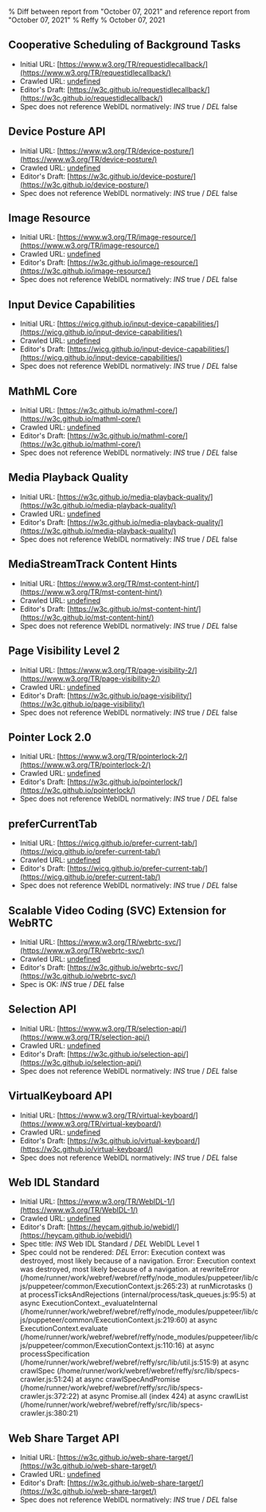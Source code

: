 % Diff between report from "October 07, 2021" and reference report from "October 07, 2021"
% Reffy
% October 07, 2021

## Cooperative Scheduling of Background Tasks

- Initial URL: [https://www.w3.org/TR/requestidlecallback/](https://www.w3.org/TR/requestidlecallback/)
- Crawled URL: [undefined](undefined)
- Editor's Draft: [https://w3c.github.io/requestidlecallback/](https://w3c.github.io/requestidlecallback/)
- Spec does not reference WebIDL normatively: *INS* true / *DEL* false


## Device Posture API

- Initial URL: [https://www.w3.org/TR/device-posture/](https://www.w3.org/TR/device-posture/)
- Crawled URL: [undefined](undefined)
- Editor's Draft: [https://w3c.github.io/device-posture/](https://w3c.github.io/device-posture/)
- Spec does not reference WebIDL normatively: *INS* true / *DEL* false


## Image Resource

- Initial URL: [https://www.w3.org/TR/image-resource/](https://www.w3.org/TR/image-resource/)
- Crawled URL: [undefined](undefined)
- Editor's Draft: [https://w3c.github.io/image-resource/](https://w3c.github.io/image-resource/)
- Spec does not reference WebIDL normatively: *INS* true / *DEL* false


## Input Device Capabilities

- Initial URL: [https://wicg.github.io/input-device-capabilities/](https://wicg.github.io/input-device-capabilities/)
- Crawled URL: [undefined](undefined)
- Editor's Draft: [https://wicg.github.io/input-device-capabilities/](https://wicg.github.io/input-device-capabilities/)
- Spec does not reference WebIDL normatively: *INS* true / *DEL* false


## MathML Core

- Initial URL: [https://w3c.github.io/mathml-core/](https://w3c.github.io/mathml-core/)
- Crawled URL: [undefined](undefined)
- Editor's Draft: [https://w3c.github.io/mathml-core/](https://w3c.github.io/mathml-core/)
- Spec does not reference WebIDL normatively: *INS* true / *DEL* false


## Media Playback Quality

- Initial URL: [https://w3c.github.io/media-playback-quality/](https://w3c.github.io/media-playback-quality/)
- Crawled URL: [undefined](undefined)
- Editor's Draft: [https://w3c.github.io/media-playback-quality/](https://w3c.github.io/media-playback-quality/)
- Spec does not reference WebIDL normatively: *INS* true / *DEL* false


## MediaStreamTrack Content Hints

- Initial URL: [https://www.w3.org/TR/mst-content-hint/](https://www.w3.org/TR/mst-content-hint/)
- Crawled URL: [undefined](undefined)
- Editor's Draft: [https://w3c.github.io/mst-content-hint/](https://w3c.github.io/mst-content-hint/)
- Spec does not reference WebIDL normatively: *INS* true / *DEL* false


## Page Visibility Level 2

- Initial URL: [https://www.w3.org/TR/page-visibility-2/](https://www.w3.org/TR/page-visibility-2/)
- Crawled URL: [undefined](undefined)
- Editor's Draft: [https://w3c.github.io/page-visibility/](https://w3c.github.io/page-visibility/)
- Spec does not reference WebIDL normatively: *INS* true / *DEL* false


## Pointer Lock 2.0

- Initial URL: [https://www.w3.org/TR/pointerlock-2/](https://www.w3.org/TR/pointerlock-2/)
- Crawled URL: [undefined](undefined)
- Editor's Draft: [https://w3c.github.io/pointerlock/](https://w3c.github.io/pointerlock/)
- Spec does not reference WebIDL normatively: *INS* true / *DEL* false


## preferCurrentTab

- Initial URL: [https://wicg.github.io/prefer-current-tab/](https://wicg.github.io/prefer-current-tab/)
- Crawled URL: [undefined](undefined)
- Editor's Draft: [https://wicg.github.io/prefer-current-tab/](https://wicg.github.io/prefer-current-tab/)
- Spec does not reference WebIDL normatively: *INS* true / *DEL* false


## Scalable Video Coding (SVC) Extension for WebRTC

- Initial URL: [https://www.w3.org/TR/webrtc-svc/](https://www.w3.org/TR/webrtc-svc/)
- Crawled URL: [undefined](undefined)
- Editor's Draft: [https://w3c.github.io/webrtc-svc/](https://w3c.github.io/webrtc-svc/)
- Spec is OK: *INS* true / *DEL* false


## Selection API

- Initial URL: [https://www.w3.org/TR/selection-api/](https://www.w3.org/TR/selection-api/)
- Crawled URL: [undefined](undefined)
- Editor's Draft: [https://w3c.github.io/selection-api/](https://w3c.github.io/selection-api/)
- Spec does not reference WebIDL normatively: *INS* true / *DEL* false


## VirtualKeyboard API

- Initial URL: [https://www.w3.org/TR/virtual-keyboard/](https://www.w3.org/TR/virtual-keyboard/)
- Crawled URL: [undefined](undefined)
- Editor's Draft: [https://w3c.github.io/virtual-keyboard/](https://w3c.github.io/virtual-keyboard/)
- Spec does not reference WebIDL normatively: *INS* true / *DEL* false


## Web IDL Standard

- Initial URL: [https://www.w3.org/TR/WebIDL-1/](https://www.w3.org/TR/WebIDL-1/)
- Crawled URL: [undefined](undefined)
- Editor's Draft: [https://heycam.github.io/webidl/](https://heycam.github.io/webidl/)
- Spec title: *INS* Web IDL Standard / *DEL* WebIDL Level 1
- Spec could not be rendered: *DEL* Error: Execution context was destroyed, most likely because of a navigation. Error: Execution context was destroyed, most likely because of a navigation.
    at rewriteError (/home/runner/work/webref/webref/reffy/node_modules/puppeteer/lib/cjs/puppeteer/common/ExecutionContext.js:265:23)
    at runMicrotasks (<anonymous>)
    at processTicksAndRejections (internal/process/task_queues.js:95:5)
    at async ExecutionContext._evaluateInternal (/home/runner/work/webref/webref/reffy/node_modules/puppeteer/lib/cjs/puppeteer/common/ExecutionContext.js:219:60)
    at async ExecutionContext.evaluate (/home/runner/work/webref/webref/reffy/node_modules/puppeteer/lib/cjs/puppeteer/common/ExecutionContext.js:110:16)
    at async processSpecification (/home/runner/work/webref/webref/reffy/src/lib/util.js:515:9)
    at async crawlSpec (/home/runner/work/webref/webref/reffy/src/lib/specs-crawler.js:51:24)
    at async crawlSpecAndPromise (/home/runner/work/webref/webref/reffy/src/lib/specs-crawler.js:372:22)
    at async Promise.all (index 424)
    at async crawlList (/home/runner/work/webref/webref/reffy/src/lib/specs-crawler.js:380:21)


## Web Share Target API

- Initial URL: [https://w3c.github.io/web-share-target/](https://w3c.github.io/web-share-target/)
- Crawled URL: [undefined](undefined)
- Editor's Draft: [https://w3c.github.io/web-share-target/](https://w3c.github.io/web-share-target/)
- Spec does not reference WebIDL normatively: *INS* true / *DEL* false


